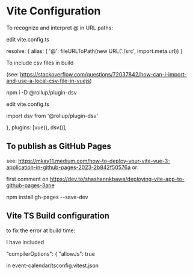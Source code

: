 # Vite Configuration

To recognize and interpret @ in URL paths:

edit vite.config.ts

  resolve: {
    alias: {
      '@': fileURLToPath(new URL('./src', import.meta.url))
    }


To include csv files in build

(see: https://stackoverflow.com/questions/72037842/how-can-i-import-and-use-a-local-csv-file-in-vuejs)

npm i -D @rollup/plugin-dsv

edit vite.config.ts

import dsv from '@rollup/plugin-dsv'

  },  plugins: [vue(), dsv()],


## To publish as GitHub Pages

see: https://mkay11.medium.com/how-to-deploy-your-vite-vue-3-application-in-github-pages-2023-2b842f50576a
or:

first comment on https://dev.to/shashannkbawa/deploying-vite-app-to-github-pages-3ane

npm install gh-pages --save-dev


## Vite TS Build configuration

to fix the error at build time:

I have included

 "compilerOptions": {
    "allowJs": true

in event-calendar/tsconfig.vitest.json